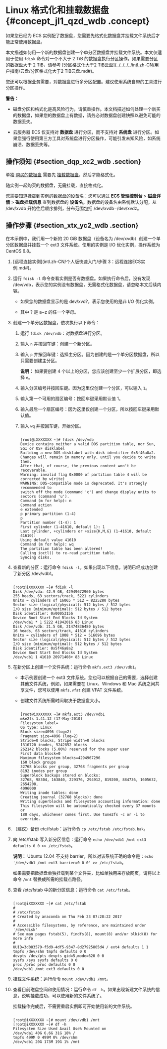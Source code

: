 # Linux 格式化和挂载数据盘 {#concept_jl1_qzd_wdb .concept}

如果您已经为 ECS 实例配了数据盘，您需要先格式化数据盘并挂载文件系统后才能正常使用数据盘。

本文描述如何用一个新的数据盘创建一个单分区数据盘并挂载文件系统。本文仅适用于使用 `fdisk` 命令对一个不大于 2 TiB 的数据盘执行分区操作。如果需要分区的数据盘大于 2 TiB，请参考 [分区格式化大于2 TiB云盘](../../../../intl.zh-CN/用户指南/云盘/分区格式化大于2 TiB云盘.md#)。

您还可以根据业务需要，对数据盘进行多分区配置。建议使用系统自带的工具进行分区操作。

**警告：** 

-   磁盘分区和格式化是高风险行为，请慎重操作。本文档描述如何处理一个新买的数据盘，如果您的数据盘上有数据，请务必对数据盘创建快照以避免可能的数据丢失。

-   云服务器 ECS 仅支持对 **数据盘** 进行分区，而不支持对 **系统盘** 进行分区。如果您强行使用第三方工具对系统盘进行分区操作，可能引发未知风险，如系统崩溃、数据丢失等。


## 操作须知 {#section_dqp_xc2_wdb .section}

单独 [购买的数据盘](../../../../intl.zh-CN/用户指南/云盘/创建云盘.md#) 需要先 [挂载数据盘](../../../../intl.zh-CN/用户指南/云盘/挂载云盘.md#)，然后才能格式化。

随实例一起购买的数据盘，无需挂载，直接格式化。

您需要知道挂载到实例的数据盘的设备名：您可以通过 **ECS 管理控制台** \> **磁盘详情** \> **磁盘挂载信息** 查到数据盘的 **设备名**。数据盘的设备名由系统默认分配，从 /dev/xvdb 开始往后顺序排列，分布范围包括 /dev/xvdb−/dev/xvdz。

## 操作步骤 {#section_xtx_yc2_wdb .section}

在本示例中，我们用一个新的 20 GiB 数据盘（设备名为 /dev/xvdb）创建一个单分区数据盘并挂载一个 ext3 文件系统。使用的实例是 I/O 优化实例，操作系统为 CentOS 6.8。

1.  [远程连接实例](intl.zh-CN/个人版快速入门/步骤 3：远程连接ECS实例.md#)。
2.  运行 `fdisk -l` 命令查看实例是否有数据盘。如果执行命令后，没有发现 /dev/vdb，表示您的实例没有数据盘，无需格式化数据盘，请忽略本文后续内容。
    -   如果您的数据盘显示的是 dev/xvd?，表示您使用的是非 I/O 优化实例。

    -   其中 ? 是 a−z 的任一个字母。

3.  创建一个单分区数据盘，依次执行以下命令：
    1.  运行 `fdisk /dev/vdb`：对数据盘进行分区。
    2.  输入 `n` 并按回车键：创建一个新分区。
    3.  输入 `p` 并按回车键：选择主分区。因为创建的是一个单分区数据盘，所以只需要创建主分区。

        **说明：** 如果要创建 4 个以上的分区，您应该创建至少一个扩展分区，即选择 `e`。

    4.  输入分区编号并按回车键。因为这里仅创建一个分区，可以输入 `1`。
    5.  输入第一个可用的扇区编号：按回车键采用默认值 1。
    6.  输入最后一个扇区编号：因为这里仅创建一个分区，所以按回车键采用默认值。
    7.  输入 `wq` 并按回车键，开始分区。

        ```
        
        [root@iXXXXXXX ~]# fdisk /dev/vdb
        Device contains neither a valid DOS partition table, nor Sun, SGI or OSF disklabel
        Building a new DOS disklabel with disk identifier 0x5f46a8a2.
        Changes will remain in memory only, until you decide to write them.
        After that, of course, the previous content won't be recoverable.
        Warning: invalid flag 0x0000 of partition table 4 will be corrected by w(rite)
        WARNING: DOS-compatible mode is deprecated. It's strongly recommended to
        switch off the mode (command 'c') and change display units to
        sectors (command 'u').
        Command (m for help): n
        Command action
        e extended
        p primary partition (1-4)
        p
        Partition number (1-4): 1
        First cylinder (1-41610, default 1): 1
        Last cylinder, +cylinders or +size{K,M,G} (1-41610, default 41610):
        Using default value 41610
        Command (m for help): wq
        The partition table has been altered!
        Calling ioctl() to re-read partition table.
        Syncing disks.
        ```

4.  查看新的分区：运行命令 `fdisk -l`。如果出现以下信息，说明已经成功创建了新分区 /dev/vdb1。

    ```
    
    [root@iXXXXXXX ~]# fdisk -l
    Disk /dev/vda: 42.9 GB, 42949672960 bytes
    255 heads, 63 sectors/track, 5221 cylinders
    Units = cylinders of 16065 * 512 = 8225280 bytes
    Sector size (logical/physical): 512 bytes / 512 bytes
    I/O size (minimum/optimal): 512 bytes / 512 bytes
    Disk identifier: 0x00053156
    Device Boot Start End Blocks Id System
    /dev/vda1 * 1 5222 41942016 83 Linux
    Disk /dev/vdb: 21.5 GB, 21474836480 bytes
    16 heads, 63 sectors/track, 41610 cylinders
    Units = cylinders of 1008 * 512 = 516096 bytes
    Sector size (logical/physical): 512 bytes / 512 bytes
    I/O size (minimum/optimal): 512 bytes / 512 bytes
    Disk identifier: 0x5f46a8a2
    Device Boot Start End Blocks Id System
    /dev/vdb1 1 41610 20971408+ 83 Linux
    ```

5.  在新分区上创建一个文件系统：运行命令 `mkfs.ext3 /dev/vdb1`。
    -   本示例要创建一个 ext3 文件系统。您也可以根据自己的需要，选择创建其他文件系统，例如，如果需要在 Linux、Windows 和 Mac 系统之间共享文件，您可以使用 `mkfs.vfat` 创建 VFAT 文件系统。
    -   创建文件系统所需时间取决于数据盘大小。

        ```
        
        [root@iXXXXXXX ~]# mkfs.ext3 /dev/vdb1
        mke2fs 1.41.12 (17-May-2010)
        Filesystem label=
        OS type: Linux
        Block size=4096 (log=2)
        Fragment size=4096 (log=2)
        Stride=0 blocks, Stripe width=0 blocks
        1310720 inodes, 5242852 blocks
        262142 blocks (5.00%) reserved for the super user
        First data block=0
        Maximum filesystem blocks=4294967296
        160 block groups
        32768 blocks per group, 32768 fragments per group
        8192 inodes per group
        Superblock backups stored on blocks:
        32768, 98304, 163840, 229376, 294912, 819200, 884736, 1605632, 2654208,
        4096000
        Writing inode tables: done
        Creating journal (32768 blocks): done
        Writing superblocks and filesystem accounting information: done
        This filesystem will be automatically checked every 37 mounts or
        180 days, whichever comes first. Use tune2fs -c or -i to override.
        ```

6.  （建议）备份 etc/fstab：运行命令 `cp /etc/fstab /etc/fstab.bak`。
7.  向 /etc/fstab 写入新分区信息：运行命令 `echo /dev/vdb1 /mnt ext3 defaults 0 0 >> /etc/fstab`。

    **说明：** Ubuntu 12.04 不支持 barrier，所以对该系统正确的命令是：`echo '/dev/vdb1 /mnt ext3 barrier=0 0 0' >> /etc/fstab`。

    如果需要把数据盘单独挂载到某个文件夹，比如单独用来存放网页，请将以上命令 `/mnt` 替换成所需的挂载点路径。

8.  查看 /etc/fstab 中的新分区信息：运行命令 `cat /etc/fstab`。

    ```
    
    [root@iXXXXXXX ~]# cat /etc/fstab
    #
    # /etc/fstab
    # Created by anaconda on Thu Feb 23 07:28:22 2017
    #
    # Accessible filesystems, by reference, are maintained under '/dev/disk'
    # See man pages fstab(5), findfs(8), mount(8) and/or blkid(8) for more info
    #
    UUID=3d083579-f5d9-4df5-9347-8d27925805d4 / ext4 defaults 1 1
    tmpfs /dev/shm tmpfs defaults 0 0
    devpts /dev/pts devpts gid=5,mode=620 0 0
    sysfs /sys sysfs defaults 0 0
    proc /proc proc defaults 0 0
    /dev/vdb1 /mnt ext3 defaults 0 0
    ```

9.  挂载文件系统：运行命令 `mount /dev/vdb1 /mnt`。
10. 查看目前磁盘空间和使用情况：运行命令 `df -h`。如果出现新建文件系统的信息，说明挂载成功，可以使用新的文件系统了。

    挂载操作完成后，不需要重启实例即可开始使用新的文件系统。

    ```
    
    [root@iXXXXXXX ~]# mount /dev/vdb1 /mnt
    [root@iXXXXXXX ~]# df -h
    Filesystem Size Used Avail Use% Mounted on
    /dev/vda1 40G 6.6G 31G 18% /
    tmpfs 499M 0 499M 0% /dev/shm
    /dev/vdb1 20G 173M 19G 1% /mnt
    ```


